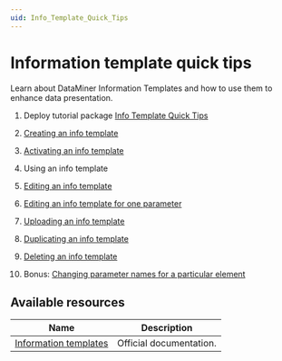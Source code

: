 ```yaml
---
uid: Info_Template_Quick_Tips
---
```


# Information template quick tips

Learn about DataMiner Information Templates and how to use them to enhance data presentation.

1. Deploy tutorial package [Info Template Quick Tips](https://catalog.dataminer.services/details/package/tbd)

1. [Creating an info template](xref:Creating_an_information_template)
1. [Activating an info template](xref:Activating_an_information_template)
1. Using an info template
1. [Editing an info template](xref:Editing_an_information_template)
1. [Editing an info template for one parameter](xref:Editing_the_information_template_for_one_parameter)
1. [Uploading an info template](xref:Uploading_an_information_template_file)
1. [Duplicating an info template](xref:Duplicating_an_information_template)
1. [Deleting an info template](xref:Deleting_an_information_template)
1. Bonus: [Changing parameter names for a particular element](xref:Changing_parameter_names_for_a_particular_element)

## Available resources

| Name | Description |
|--|--|
| [Information templates](xref:Information_templates) | Official documentation. |
